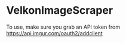 # VelkonImageScraper


To use, make sure you grab an API token from https://api.imgur.com/oauth2/addclient
